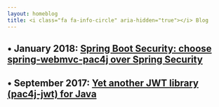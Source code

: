 ```yaml
---
layout: homeblog
title: <i class="fa fa-info-circle" aria-hidden="true"></i> Blog
---
```


## &bull; January 2018: [Spring Boot Security: choose spring-webmvc-pac4j over Spring Security](/blog/spring-boot-security-choose-spring-webmvc-pac4j.html)

## &bull; September 2017: [Yet another JWT library (pac4j-jwt) for Java](/blog/yet-another-jwt-library-pac4j-jwt-for-java.html)
